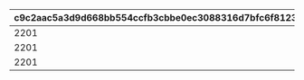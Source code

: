 |c9c2aac5a3d9d668bb554ccfb3cbbe0ec3088316d7bfc6f8123b0a1c51b58bd4|3276a9b792cc16738cf5e6f5766fa950c211464067c619efd8944a5da50097ec|0c0ccaadffb2006371cec644fd41399585cc28b467354e4c21da676594594411|9e04e57ba955095ba282493d8f053866103b87efc110aeafcdb0e67fc09aa568|166ff621a78cbc745a1bb25a6840221f93727c8ce151953f00c91eb9a1537740|9bd3f6fb0bbe288fef2197c6ba22e4682cbd2bba823a1b71f05ac2ca0d002aa1|501616d3a699baaa6ac5010d6ad9bd0feb9f59b8a39e59e0206237616360dd28|0dff437163b547a41f96c0aa42de394eddbcdfa29e96c96efb93e8d49f449697|380539e98be726e6aef846d7c272cec6ada8a8644fd515e5743645575bfef56f|
| --- | --- | --- | --- | --- | --- | --- | --- | --- |
|2201|1|3|1001|2001|1|2101|1001|15|
|2201|2|3|1001|2001|1|2101|1101|15|
|2201|3|6|1001|2001|1|2101|1101|15|
